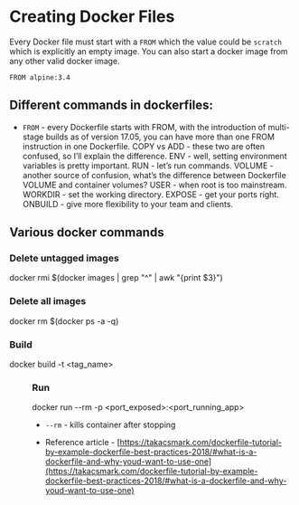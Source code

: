 # Creating Docker Files

Every Docker file must start with a `FROM` which the value could be `scratch` which is explicitly an empty image. You can also start a docker image from any other valid docker image.

`FROM alpine:3.4`

## Different commands in dockerfiles:

- `FROM` - every Dockerfile starts with FROM, with the introduction of multi-stage builds as of version 17.05, you can have more than one FROM instruction in one Dockerfile.
COPY vs ADD - these two are often confused, so I’ll explain the difference.
ENV - well, setting environment variables is pretty important.
RUN - let’s run commands.
VOLUME - another source of confusion, what’s the difference between Dockerfile VOLUME and container volumes?
USER - when root is too mainstream.
WORKDIR - set the working directory.
EXPOSE - get your ports right.
ONBUILD - give more flexibility to your team and clients.

## Various docker commands

### Delete untagged images
docker rmi $(docker images | grep "^<none>" | awk "{print $3}")

### Delete all images
docker rm $(docker ps -a -q)

### Build
docker build -t <tag_name> <dir>

### Run
docker run --rm -p <port_exposed>:<port_running_app> <imageId>
- `--rm` - kills container after stopping

- Reference article - [https://takacsmark.com/dockerfile-tutorial-by-example-dockerfile-best-practices-2018/#what-is-a-dockerfile-and-why-youd-want-to-use-one](https://takacsmark.com/dockerfile-tutorial-by-example-dockerfile-best-practices-2018/#what-is-a-dockerfile-and-why-youd-want-to-use-one)